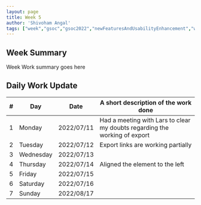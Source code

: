 ```yaml
---
layout: page
title: Week 5
author: 'Shivoham Angal'
tags: ["week","gsoc","gsoc2022","newFeaturesAndUsabilityEnhancement","week#5","eval#1"]
---
```


## Week Summary

Week Work summary goes here 

## Daily Work Update

|\#|Day|Date|A short description of the work done|  
|---	|---	|---	|---	|  
|1   	| Monday 	|   2022/07/11	| Had a meeting with Lars to clear my doubts regarding the working of export |  
|2   	| Tuesday  	|   2022/07/12	| Export links are working partially	|  
|3   	| Wednesday |  2022/07/13 	|  |  
|4   	| Thursday  |   2022/07/14	| Aligned the element to the left |  
|5   	| Friday  	|   2022/07/15	|  |  
|6   	| Saturday  |  2022/07/16 |  |  
|7   	| Sunday  	|   2022/08/17	|  |  
